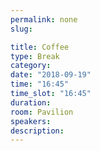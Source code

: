 ```yaml
---
permalink: none
slug:

title: Coffee
type: Break
category:
date: "2018-09-19"
time: "16:45"
time_slot: "16:45"
duration:
room: Pavilion
speakers:
description:
---
```

